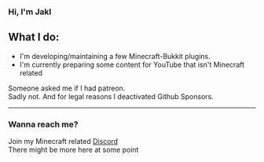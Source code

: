 ### Hi, I'm Jakl

## What I do:
- I'm developing/maintaining a few Minecraft-Bukkit plugins.
- I'm currently preparing some content for YouTube that isn't Minecraft related


Someone asked me if I had patreon.    
Sadly not. And for legal reasons I deactivated Github Sponsors.

---

### Wanna reach me?
Join my Minecraft related [Discord](https://discord.gg/mF7GpK2vJU)  
There might be more here at some point

